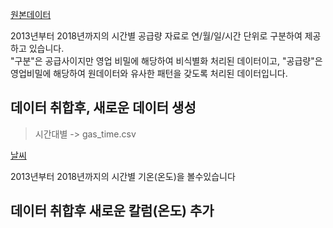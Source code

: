 [원본데이터](https://www.data.go.kr/data/15091497/fileData.do) 

2013년부터 2018년까지의 시간별 공급량 자료로 연/월/일/시간 단위로 구분하여 제공하고 있습니다.  
"구분"은 공급사이지만 영업 비밀에 해당하여 비식별화 처리된 데이터이고,
"공급량"은 영업비밀에 해당하여 원데이터와 유사한 패턴을 갖도록 처리된 데이터입니다.

## 데이터 취합후, 새로운 데이터 생성  
>시간대별 -> gas_time.csv  


[날씨](https://data.kma.go.kr/data/grnd/selectAsosRltmList.do?pgmNo=36)

2013년부터 2018년까지의 시간별 기온(온도)을 볼수있습니다

## 데이터 취합후 새로운 칼럼(온도) 추가
